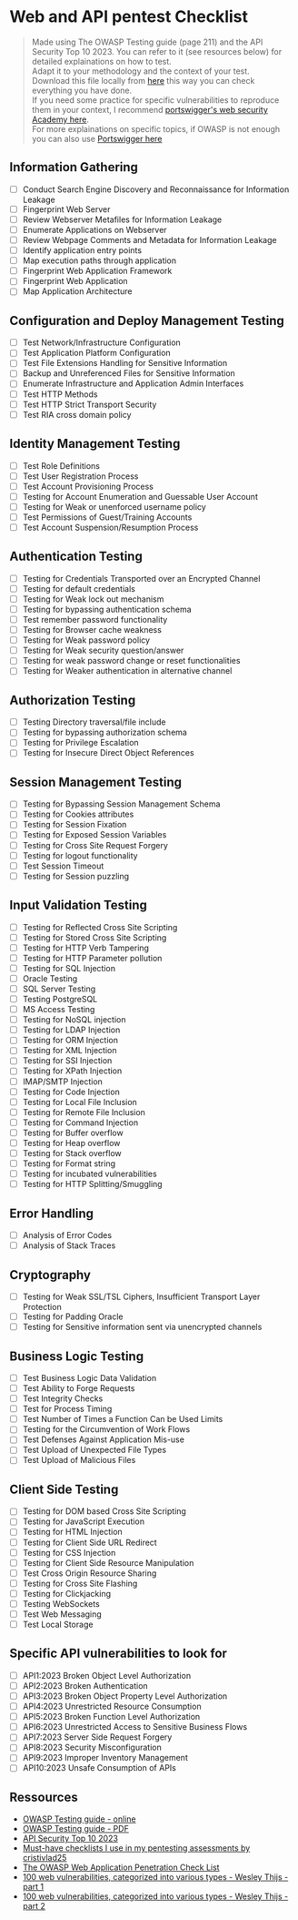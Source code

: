 # Web and API pentest Checklist

> Made using The OWASP Testing guide (page 211) and the API Security Top 10 2023. You can refer to it (see resources below) for detailed explainations on how to test.  
> Adapt it to your methodology and the context of your test.  
> Download this file locally from [here](https://raw.githubusercontent.com/CSbyGB/pentips/main/checklists/web-and-api-pentest-checklist.md) this way you can check everything you have done.  
> If you need some practice for specific vulnerabilities to reproduce them in your context, I recommend [portswigger's web security Academy here](https://portswigger.net/web-security).  
> For more explainations on specific topics, if OWASP is not enough you can also use [Portswigger here](https://portswigger.net/web-security/all-topics)

## Information Gathering

- [ ] Conduct Search Engine Discovery and Reconnaissance for Information Leakage
- [ ] Fingerprint Web Server
- [ ] Review Webserver Metafiles for Information Leakage
- [ ] Enumerate Applications on Webserver
- [ ] Review Webpage Comments and Metadata for Information Leakage
- [ ] Identify application entry points
- [ ] Map execution paths through application
- [ ] Fingerprint Web Application Framework
- [ ] Fingerprint Web Application
- [ ] Map Application Architecture

## Configuration and Deploy Management Testing

- [ ] Test Network/Infrastructure Configuration
- [ ] Test Application Platform Configuration
- [ ] Test File Extensions Handling for Sensitive Information
- [ ] Backup and Unreferenced Files for Sensitive Information
- [ ] Enumerate Infrastructure and Application Admin Interfaces
- [ ] Test HTTP Methods
- [ ] Test HTTP Strict Transport Security
- [ ] Test RIA cross domain policy

## Identity Management Testing

- [ ] Test Role Definitions
- [ ] Test User Registration Process
- [ ] Test Account Provisioning Process
- [ ] Testing for Account Enumeration and Guessable User Account
- [ ] Testing for Weak or unenforced username policy
- [ ] Test Permissions of Guest/Training Accounts
- [ ] Test Account Suspension/Resumption Process

## Authentication Testing

- [ ] Testing for Credentials Transported over an Encrypted Channel
- [ ] Testing for default credentials
- [ ] Testing for Weak lock out mechanism
- [ ] Testing for bypassing authentication schema
- [ ] Test remember password functionality
- [ ] Testing for Browser cache weakness
- [ ] Testing for Weak password policy
- [ ] Testing for Weak security question/answer
- [ ] Testing for weak password change or reset functionalities
- [ ] Testing for Weaker authentication in alternative channel

## Authorization Testing

- [ ] Testing Directory traversal/file include
- [ ] Testing for bypassing authorization schema
- [ ] Testing for Privilege Escalation
- [ ] Testing for Insecure Direct Object References

## Session Management Testing

- [ ] Testing for Bypassing Session Management Schema
- [ ] Testing for Cookies attributes
- [ ] Testing for Session Fixation
- [ ] Testing for Exposed Session Variables
- [ ] Testing for Cross Site Request Forgery
- [ ] Testing for logout functionality
- [ ] Test Session Timeout
- [ ] Testing for Session puzzling

## Input Validation Testing

- [ ] Testing for Reflected Cross Site Scripting
- [ ] Testing for Stored Cross Site Scripting
- [ ] Testing for HTTP Verb Tampering
- [ ] Testing for HTTP Parameter pollution
- [ ] Testing for SQL Injection
- [ ] Oracle Testing
- [ ] SQL Server Testing
- [ ] Testing PostgreSQL
- [ ] MS Access Testing
- [ ] Testing for NoSQL injection
- [ ] Testing for LDAP Injection
- [ ] Testing for ORM Injection
- [ ] Testing for XML Injection
- [ ] Testing for SSI Injection
- [ ] Testing for XPath Injection
- [ ] IMAP/SMTP Injection
- [ ] Testing for Code Injection
- [ ] Testing for Local File Inclusion
- [ ] Testing for Remote File Inclusion
- [ ] Testing for Command Injection
- [ ] Testing for Buffer overflow
- [ ] Testing for Heap overflow
- [ ] Testing for Stack overflow
- [ ] Testing for Format string
- [ ] Testing for incubated vulnerabilities
- [ ] Testing for HTTP Splitting/Smuggling

## Error Handling

- [ ] Analysis of Error Codes
- [ ] Analysis of Stack Traces

## Cryptography

- [ ] Testing for Weak SSL/TSL Ciphers, Insufficient Transport Layer Protection
- [ ] Testing for Padding Oracle
- [ ] Testing for Sensitive information sent via unencrypted channels

## Business Logic Testing

- [ ] Test Business Logic Data Validation
- [ ] Test Ability to Forge Requests
- [ ] Test Integrity Checks
- [ ] Test for Process Timing
- [ ] Test Number of Times a Function Can be Used Limits
- [ ] Testing for the Circumvention of Work Flows
- [ ] Test Defenses Against Application Mis-use
- [ ] Test Upload of Unexpected File Types
- [ ] Test Upload of Malicious Files

## Client Side Testing

- [ ] Testing for DOM based Cross Site Scripting
- [ ] Testing for JavaScript Execution
- [ ] Testing for HTML Injection
- [ ] Testing for Client Side URL Redirect
- [ ] Testing for CSS Injection
- [ ] Testing for Client Side Resource Manipulation
- [ ] Test Cross Origin Resource Sharing
- [ ] Testing for Cross Site Flashing
- [ ] Testing for Clickjacking
- [ ] Testing WebSockets
- [ ] Test Web Messaging
- [ ] Test Local Storage

## Specific API vulnerabilities to look for

- [ ] API1:2023 Broken Object Level Authorization
- [ ] API2:2023 Broken Authentication
- [ ] API3:2023 Broken Object Property Level Authorization
- [ ] API4:2023 Unrestricted Resource Consumption
- [ ] API5:2023 Broken Function Level Authorization
- [ ] API6:2023 Unrestricted Access to Sensitive Business Flows
- [ ] API7:2023 Server Side Request Forgery
- [ ] API8:2023 Security Misconfiguration
- [ ] API9:2023 Improper Inventory Management
- [ ] API10:2023 Unsafe Consumption of APIs

## Ressources

- [OWASP Testing guide - online](https://owasp.org/www-project-web-security-testing-guide/v42/)
- [OWASP Testing guide - PDF](https://owasp.org/www-project-web-security-testing-guide/assets/archive/OWASP_Testing_Guide_v4.pdf)
- [API Security Top 10 2023](https://owasp.org/www-project-api-security/)
- [Must-have checklists I use in my pentesting assessments by cristivlad25](https://typefully.com/CristiVlad25/zIvaPqI)
- [The OWASP Web Application Penetration Check List](https://owasp.org/www-project-web-security-testing-guide/assets/archive/OWASP_Web_Application_Penetration_Checklist_v1_1.pdf)
- [100 web vulnerabilities, categorized into various types - Wesley Thijs - part 1](https://www.linkedin.com/posts/wesley-thijs-8b384828a_100-web-vulnerabilities-categorized-into-activity-7120716719496519680-CtdJ?utm_source=share&utm_medium=member_desktop)
- [100 web vulnerabilities, categorized into various types - Wesley Thijs - part 2](https://www.linkedin.com/feed/update/urn:li:activity:7120716719496519680?commentUrn=urn%3Ali%3Acomment%3A%28activity%3A7120716719496519680%2C7120716739620794368%29&dashCommentUrn=urn%3Ali%3Afsd_comment%3A%287120716739620794368%2Curn%3Ali%3Aactivity%3A7120716719496519680%29)